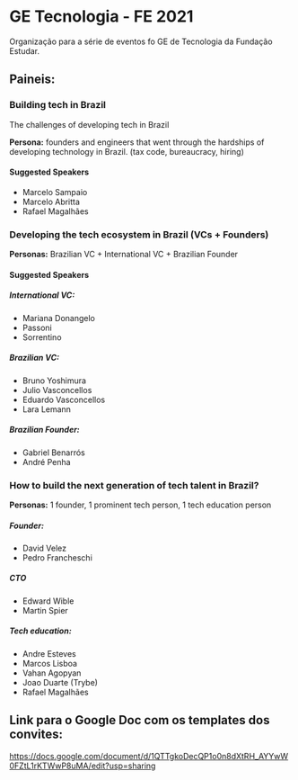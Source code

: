 # GE Tecnologia - FE 2021
Organização para a série de eventos fo GE de Tecnologia da Fundação Estudar.

## Paineis:

### Building tech in Brazil
  The challenges of developing tech in Brazil
  
  **Persona:** founders and engineers that went through the hardships of developing technology in Brazil. (tax code, bureaucracy, hiring)
  #### Suggested Speakers
  - Marcelo Sampaio
  - Marcelo Abritta
  - Rafael Magalhães

### Developing the tech ecosystem in Brazil (VCs + Founders)
  **Personas:** Brazilian VC + International VC + Brazilian Founder
  #### Suggested Speakers
  ##### International VC:
  - Mariana Donangelo
  - Passoni
  - Sorrentino
  ##### Brazilian VC: 
  - Bruno Yoshimura
  - Julio Vasconcellos
  - Eduardo Vasconcellos
  - Lara Lemann
  ##### Brazilian Founder:
  - Gabriel Benarrós
  - André Penha

### How to build the next generation of tech talent in Brazil?

  **Personas:** 1 founder, 1 prominent tech person, 1 tech education person
##### Founder:
- David Velez
- Pedro Francheschi
##### CTO
- Edward Wible
- Martin Spier
##### Tech education:
- Andre Esteves
- Marcos Lisboa
- Vahan Agopyan
- Joao Duarte (Trybe)
- Rafael Magalhães

## Link para o Google Doc com os templates dos convites:
https://docs.google.com/document/d/1QTTgkoDecQP1o0n8dXtRH_AYYwW0FZtL1rKTWwP8uMA/edit?usp=sharing
